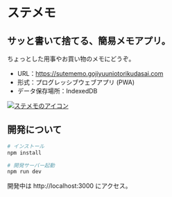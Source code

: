 # ステメモ

## サッと書いて捨てる、簡易メモアプリ。

ちょっとした用事やお買い物のメモにどうぞ。

- URL：https://sutememo.gojiyuuniotorikudasai.com
- 形式：プログレッシブウェブアプリ (PWA)
- データ保存場所：IndexedDB

[![ステメモのアイコン](https://github.com/thasegawakaihatsu/sutememo/blob/main/public/icons/rounded-app-icon-192x192.png)](https://sutememo.gojiyuuniotorikudasai.com)

## 開発について

```bash
# インストール
npm install

# 開発サーバー起動
npm run dev
```

開発中は http://localhost:3000 にアクセス。
